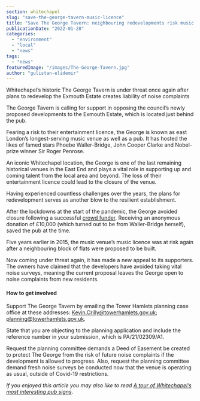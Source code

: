 ```yaml
---
section: whitechapel
slug: "save-the-george-tavern-music-licence"
title: "Save The George Tavern: neighbouring redevelopments risk music licence"
publicationDate: "2022-01-28"
categories: 
  - "environment"
  - "local"
  - "news"
tags: 
  - "news"
featuredImage: "/images/The-George-Tavern.jpg"
author: "gulistan-elidemir"
---
```


Whitechapel’s historic The George Tavern is under threat once again after plans to redevelop the Exmouth Estate creates liability of noise complaints

The George Tavern is calling for support in opposing the council’s newly proposed developments to the Exmouth Estate, which is located just behind the pub.

Fearing a risk to their entertainment licence, the George is known as east London’s longest-serving music venue as well as a pub. It has hosted the likes of famed stars Phoebe Waller-Bridge, John Cooper Clarke and Nobel-prize winner Sir Roger Penrose.

An iconic Whitechapel location, the George is one of the last remaining historical venues in the East End and plays a vital role in supporting up and coming talent from the local area and beyond. The loss of their entertainment licence could lead to the closure of the venue.

Having experienced countless challenges over the years, the plans for redevelopment serves as another blow to the resilient establishment. 

After the lockdowns at the start of the pandemic, the George avoided closure following a successful [crowd funder](https://whitechapellondon.co.uk/the-george-tavern-covid-crowdfunder-hero/). Receiving an anonymous donation of £10,000 (which turned out to be from Waller-Bridge herself), saved the pub at the time. 

Five years earlier in 2015, the music venue’s music licence was at risk again after a neighbouring block of flats were proposed to be built.

Now coming under threat again, it has made a new appeal to its supporters. The owners have claimed that the developers have avoided taking vital noise surveys, meaning the current proposal leaves the George open to noise complaints from new residents. 

#### How to get involved 

Support The George Tavern by emailing the Tower Hamlets planning case office at these addresses: Kevin.Crilly@towerhamlets.gov.uk; planning@towerhamlets.gov.uk.

State that you are objecting to the planning application and include the reference number in your submission, which is PA/21/02309/A1. 

Request the planning committee demands a Deed of Easement be created to protect The George from the risk of future noise complaints if the development is allowed to progress. Also, request the planning committee demand fresh noise surveys be conducted now that the venue is operating as usual, outside of Covid-19 restrictions.

_If you enjoyed this article you may also like to read_ [_A tour of Whitechapel’s most interesting pub signs_](https://whitechapellondon.co.uk/whitechapel-pub-signs/)_._
